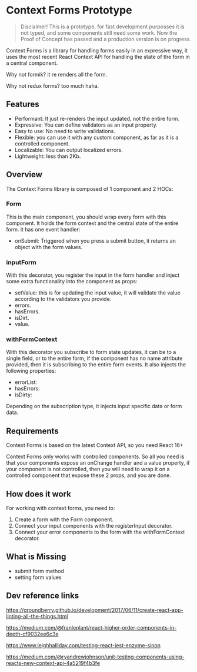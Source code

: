 # Context Forms Prototype

> Disclaimer! This is a prototype, for fast development purposses it is
> not typed, and some components still need some work. Now the Proof of
> Concept has passed and a production version is on progress.

Context Forms is a library for handling forms easily in an expressive
way, it uses the most recent React Context API for handling the state of
the form in a central component.

Why not formik? it re renders all the form.

Why not redux forms? too much haha.

## Features

- Performant: It just re-renders the input updated, not the entire
  form.
- Expressive: You can define validators as an input property.
- Easy to use: No need to write validations.
- Flexible: you can use it with any custom component, as far as it is a
  controlled component.
- Localizable: You can output localized errors.
- Lightweight: less than 2Kb.

## Overview

The Context Forms library is composed of 1 component and 2 HOCs:

### Form

This is the main component, you should wrap every form with this
component. It holds the form context and the central state of the entire
form. it has one event handler:

- onSubmit: Triggered when you press a submit button, it returns an
  object with the form values.

### inputForm

With this decorator, you register the input in the form handler and
inject some extra functionality into the component as props:

- setValue: this is for updating the input value, it will validate the
  value according to the validators you provide.
- errors.
- hasErrors.
- isDirt.
- value.

### withFormContext

With this decorator you subscribe to form state updates, it can be to a
single field, or to the entire form, if the component has no name
attribute provided, then it is subscribing to the entire form events. It
also injects the following properties:

- errorList:
- hasErrors:
- isDirty:

Depending on the subscription type, it injects input specific data or
form data.

## Requirements

Context Forms is based on the latest Context API, so you need React 16+

Context Forms only works with controlled components. So all you need is
that your components expose an onChange handler and a value property, if
your component is not controlled, then you will need to wrap it on a
controlled component that expose these 2 props, and you are done.

## How does it work

For working with context forms, you need to:

1. Create a form with the Form component.
2. Connect your input components with the registerInput decorator.
3. Connect your error components to the form with the withFormContext
   decorator.

## What is Missing

- submit form method
- setting form values

## Dev reference links

https://groundberry.github.io/development/2017/06/11/create-react-app-linting-all-the-things.html

https://medium.com/@franleplant/react-higher-order-components-in-depth-cf9032ee6c3e

https://www.leighhalliday.com/testing-react-jest-enzyme-sinon

https://medium.com/@ryandrewjohnson/unit-testing-components-using-reacts-new-context-api-4a5219f4b3fe
